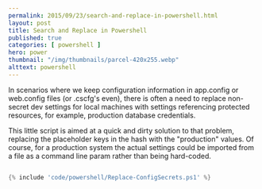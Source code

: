 ```yaml
---
permalink: 2015/09/23/search-and-replace-in-powershell.html
layout: post
title: Search and Replace in Powershell
published: true 
categories: [ powershell ]
hero: power
thumbnail: "/img/thumbnails/parcel-420x255.webp"
alttext: powershell
---
```


In scenarios where we keep configuration information in app.config or web.config files (or .cscfg's even), 
there is often a need to replace non-secret dev settings for local machines with settings referencing 
protected resources, for example, production database credentials.

This little script is aimed at a quick and dirty solution to that problem, replacing the placeholder 
keys in the hash with the "production" values. Of course, for a production system the actual settings 
could be imported from a file as a command line param rather than being hard-coded.    

```powershell

{% include 'code/powershell/Replace-ConfigSecrets.ps1' %}

```
